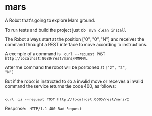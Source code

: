 # mars
A Robot that's going to explore Mars ground.

To run tests and build the project just do
<code>
mvn clean install
</code>

The Robot always start at the position ["0", "0", "N"] and receives the command throught a REST interface to move according to instructions.

A exemple of a command is 
<code>
curl --request POST http://localhost:8080/rest/mars/MMRMML
</code>

After the command the robot will be positioned at <code>["2", "2", "N"]</code>

But if the robot is instructed to do a invalid move or receives a invalid command the service returns the code 400, as follows:

<code>
curl -is --request POST http://localhost:8080/rest/mars/I
</code>

Response:
<code>
HTTP/1.1 400 Bad Request
</code>
